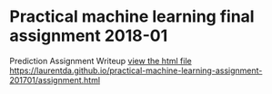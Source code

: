 # Practical machine learning final assignment 2018-01
Prediction Assignment Writeup
<a href="https://laurentda.github.io/practical-machine-learning-assignment-201701/assignment.html">view the html file https://laurentda.github.io/practical-machine-learning-assignment-201701/assignment.html</a>

